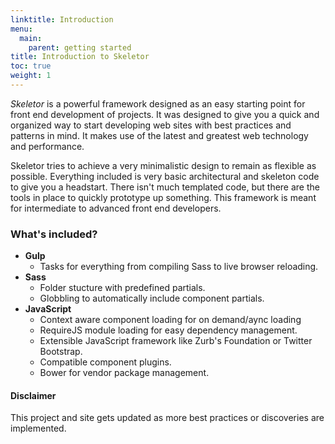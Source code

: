 ```yaml
---
linktitle: Introduction
menu:
  main:
    parent: getting started
title: Introduction to Skeletor
toc: true
weight: 1
---
```


_Skeletor_ is a powerful framework designed as an easy starting point for front end development of projects. It was designed to give you a quick and organized way to start developing web sites with best practices and patterns in mind. It makes use of the latest and greatest web technology and performance.

Skeletor tries to achieve a very minimalistic design to remain as flexible as possible. Everything included is very basic architectural and skeleton code to give you a headstart. There isn't much templated code, but there are the tools in place to quickly prototype up something. This framework is meant for intermediate to advanced front end developers.

### What's included?

* __Gulp__
  * Tasks for everything from compiling Sass to live browser reloading.
* __Sass__
  * Folder stucture with predefined partials.
  * Globbling to automatically include component partials.
* __JavaScript__
	* Context aware component loading for on demand/aync loading
  * RequireJS module loading for easy dependency management.
  * Extensible JavaScript framework like Zurb's Foundation or Twitter Bootstrap.
  * Compatible component plugins.
  * Bower for vendor package management.


#### Disclaimer
This project and site gets updated as more best practices or discoveries are implemented.